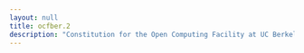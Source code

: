 ```yaml
---
layout: null
title: ocfber.2
description: "Constitution for the Open Computing Facility at UC Berkeley"
---
```

